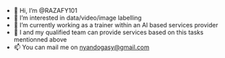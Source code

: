 - 👋 Hi, I’m @RAZAFY101
- 👀 I’m interested in data/video/image labelling
- 🌱 I’m currently working as a trainer within an AI based services provider
- 💞️ I and my qualified team can provide services based on this tasks mentionned above
- 📫 You can mail me on nyandogasy@gmail.com

<!---
RAZAFY101/RAZAFY101 is a ✨ special ✨ repository because its `README.md` (this file) appears on your GitHub profile.
You can click the Preview link to take a look at your changes.
--->
